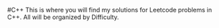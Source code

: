 #C++
This is where you will find my solutions for Leetcode problems in C++. All will be organized by Difficulty.